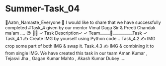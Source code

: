 # Summer-Task_04
🙏Aatm_Namaste_Everyone 🙏  I would like to share that we have successfully completed #Task_4 given by our mentor Vimal Daga Sir &amp; Preeti Chandak ma'am .... 😍 🤞🤗  ✓ Task Description✓  ✓ Team_____🤞__________Task ✓  Task_4.1 ✍️ Create IMG by yourself using Python code... Task_4.2 ✍️ IMG crop some part of both IMG &amp; swap it. Task_4.3 ✍️ IMG &amp; combining it to from single IMG.  We have created this task in our team Aman Kumar , Tejasvi Jha , Gagan Kumar Mahto , Akash Kumar Dubey ....
